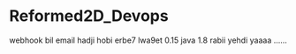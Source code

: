 # Reformed2D_Devops
webhook bil email
hadji hobi
erbe7 lwa9et   0.15   java 1.8 rabii yehdi yaaaa ......
